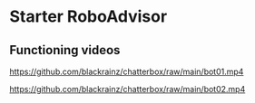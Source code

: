 # Starter RoboAdvisor 

## Functioning videos

[](bot01.mov)https://github.com/blackrainz/chatterbox/raw/main/bot01.mp4

[](bot02.mov)https://github.com/blackrainz/chatterbox/raw/main/bot02.mp4
